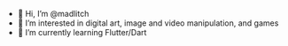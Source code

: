 - 👋 Hi, I’m @madlitch
- 👀 I’m interested in digital art, image and video manipulation, and games
- 🌱 I’m currently learning Flutter/Dart
<!---
madlitch/madlitch is a ✨ special ✨ repository because its `README.md` (this file) appears on your GitHub profile.
You can click the Preview link to take a look at your changes.
--->
